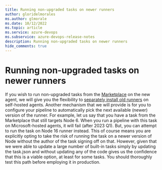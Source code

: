 ```yaml
---
title: Running non-upgraded tasks on newer runners
author: gloridelmorales
ms.author: glmorale
ms.date: 10/12/2022
ms.topic: article
ms.service: azure-devops
ms.subservice: azure-devops-release-notes
description: Running non-upgraded tasks on newer runners
hide_comments: true
---
```


# Running non-upgraded tasks on newer runners

If you wish to run non-upgraded tasks from the [Marketplace](https://marketplace.visualstudio.com/search?target=AzureDevOps&category=Azure%20Pipelines&sortBy=Installs) on the new agent, we will give you the flexibility to [separately install old runners](install-old-runner.md) on self-hosted agents. Another mechanism that we will provide is for you to configure your pipeline to automatically pick the next available (newer) version of the runner. For example, let us say that you have a task from the Marketplace that still targets Node 6. When you run a pipeline with this task on Microsoft-hosted agents, it will fail (after 2023 Q1). But, you can attempt to run the task on Node 16 runner instead. This of course means you are explicitly opting to take the risk of running the task on a newer version of Node without the author of the task signing off on that. However, given that we were able to update a large number of built-in tasks simply by updating the task.json and without updating any of the code gives us the confidence that this is a viable option, at least for some tasks. You should thoroughly test this path before employing it in production.
